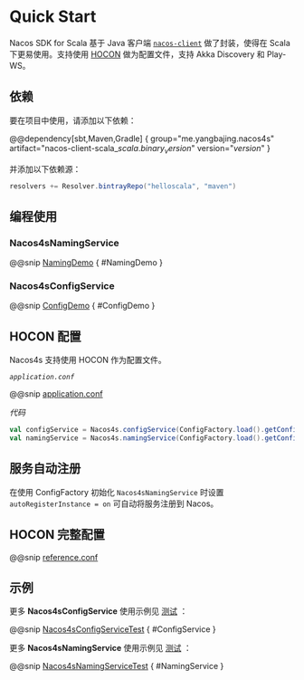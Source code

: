 # Quick Start

Nacos SDK for Scala 基于 Java 客户端 [`nacos-client`](https://nacos.io/zh-cn/docs/sdk.html) 做了封装，使得在 Scala 下更易使用。支持使用 [HOCON](https://github.com/lightbend/config) 做为配置文件，支持 Akka Discovery 和 Play-WS。

## 依赖

要在项目中使用，请添加以下依赖：

@@dependency[sbt,Maven,Gradle] {
  group="me.yangbajing.nacos4s"
  artifact="nacos-client-scala_$scala.binary_version$"
  version="$version$"
}

并添加以下依赖源：

```scala
resolvers += Resolver.bintrayRepo("helloscala", "maven")
```

## 编程使用

### Nacos4sNamingService

@@snip [NamingDemo](../../../src/main/scala/docs/naming/NamingDemo.scala) { #NamingDemo }

### Nacos4sConfigService

@@snip [ConfigDemo](../../../src/main/scala/docs/config/ConfigDemo.scala) { #ConfigDemo }

## HOCON 配置

Nacos4s 支持使用 HOCON 作为配置文件。

*`application.conf`*

@@snip [application.conf](../../../src/main/resources/application.conf)

*代码*

```scala
val configService = Nacos4s.configService(ConfigFactory.load().getConfig("nacos4s.client.config"))
val namingService = Nacos4s.namingService(ConfigFactory.load().getConfig("nacos4s.client.config"))
```

## 服务自动注册

在使用 ConfigFactory 初始化 `Nacos4sNamingService` 时设置 `autoRegisterInstance = on` 可自动将服务注册到 Nacos。

## HOCON 完整配置

@@snip [reference.conf](../../../../nacos-client-scala/src/main/resources/reference.conf)

## 示例

更多 **Nacos4sConfigService** 使用示例见 [测试](https://github.com/yangbajing/nacos-sdk-scala/blob/master/nacos-client-scala/src/test/scala/yangbajing/nacos4s/client/config/Nacos4sConfigServiceTest.scala) ：

@@snip [Nacos4sConfigServiceTest](../../../../nacos-client-scala/src/test/scala/yangbajing/nacos4s/client/config/Nacos4sConfigServiceTest.scala) { #ConfigService }

更多 **Nacos4sNamingService** 使用示例见 [测试](https://github.com/yangbajing/nacos-sdk-scala/blob/master/nacos-client-scala/src/test/scala/yangbajing/nacos4s/client/naming/Nacos4sNamingServiceTest.scala) ：

@@snip [Nacos4sNamingServiceTest](../../../../nacos-client-scala/src/test/scala/yangbajing/nacos4s/client/naming/Nacos4sNamingServiceTest.scala) { #NamingService }
